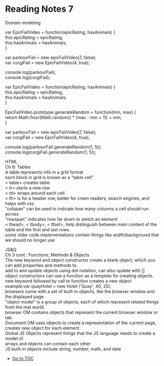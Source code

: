 # Reading Notes 7

Domain modeling  

var EpicFailVideo = function(epicRating, hasAnimals) {  
 this.epicRating = epicRating;  
 this.hasAnimals = hasAnimals;  
 }  

var parkourFail = new epicFailVideo(7, false);  
var corgiFail = new EpicFailVideo(4, true);  

console.log(parkourFail);  
console.log(corgiFail);  

var EpicFailVideo = function(epicRating, hasAnimals) {  
 this.epicRating = epicRating;  
 this.hasAnimals = hasAnimals;  
}

EpicFailVideo.prototype.generateRandom = function(min, max) {  
 return Math.floor(Math.random() * (max - min + 1)) + min;  
}  

var parkourFail = new epicFailVideo(7, false);  
var corgiFail = new EpicFailVideo(4, true);  

console.log(parkourFail.generateRandom(1, 5));  
console.log(corgiFail.generateRandom(1, 5));  

HTML  
Ch 6: Tables  
A table represents info in a grid format  
each block in grid is known as a "table cell"  
< table> creates table  
< tr> starts a new row  
< td> wraps around each cell  
< th> is for a header row, better for creen readers, search engines, and helps with css  
"colspan" can be used to indicate how many columns a cell should run across  
  "rowspan"  indicates how far down to stetch an element  
< thead>, < tbody>, < tfoot>, help distinguish between main content of the table and the first and last rows.  
some older code implementations contain things like width/background that we should no longer use  

JS&Q  
Ch 3 cont.: Functions, Methods & Objects  
The new keyword and object constructor create a blank object, which you can add properties and methods to.  
add to and update objects using dot notation, can also update with []  
object constructors can use a function as a template for creating objects.  
new keyword followed by call to function creates a new object  
  example:var quayHotel = new Hotel ('Quay', 40, 25);  
browsers come with a set of built-in objects, like the browser window and the displayed page  
"object model" is a group of objects, each of which represent related things from the real world  
browser OM contains objects that represent the current browser window or tab.  
Document OM uses objects to create a representation of the current page, creates new object for each element  
Global JS Objects represent things that the JS language needs to create a model of.  
arrays and objects can contain each other  
JS built-in objects include string, number, math, and date  

- [Go to TOC](README.md)
